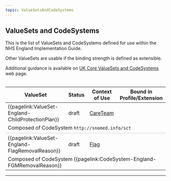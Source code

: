 ```yaml
---
topic: ValueSetsAndCodeSystems
---
```

## ValueSets and CodeSystems

This is the list of ValueSets and CodeSystems defined for use within the NHS England Implementation Guide.

Other ValueSets are usable if the binding strength is defined as extensible.
<br> 

Additional guidance is available on <a href="https://simplifier.net/guide/UK-Core-Implementation-Guide-STU3-Sequence/Home/Terminology/ValueSetsandCodeSystems.page.md?version=current" target="_blank">UK Core ValueSets and CodeSystems</a> web page.
<br><br>

<style>
 [class*=override] {
 	background-color:#f2f2f2;
	 }
</style>

<table id="valuesetlist" title= "List of all ValueSets and CodeSystems">
<thead>
<tr>
<th class="width45" scope="col">ValueSet</th>
<th class="width05" scope="col">Status</th>
<th class="width20" scope="col">Context of Use</th>
<th class="width25" scope="col">Bound in Profile/Extension</th>
</tr>
</thead>
<tbody>

<tr>
<td>{{pagelink:ValueSet-England-ChildProtectionPlan}}</td>
<td>draft</td>
<td><a href='https://www.hl7.org/fhir/r4/careteam.html' target="_blank">CareTeam</a></td>
<td></td>
</tr>
<tr>
<td colspan="4">Composed of CodeSystem <code>http://snomed.info/sct</code></td>
</tr>
<tr>
<td colspan="4"  class="override"></td>
</tr>

<tr>
<td>{{pagelink:ValueSet-England-FlagRemovalReason}}</td>
<td>draft</td>
<td><a href='https://simplifier.net/guide/UK-Core-Implementation-Guide-STU3-Sequence/Home/ProfilesandExtensions/Profile-UKCore-Flag?version=current' target="_blank">Flag</a></td>
<td></td>
</tr>
<tr>
<td colspan="4">Composed of CodeSystem {{pagelink:CodeSystem-England-FGMRemovalReason}}</td>
</tr>
</tbody>
</table>

---
